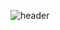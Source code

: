 ![header](https://capsule-render.vercel.app/api?type=wave&color=98B485&height=350&section=header&text=LeeMinHyeong&fontSize=90&fontColor=19270F)
